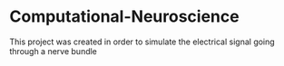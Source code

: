 # Computational-Neuroscience
This project was created in order to simulate the electrical signal going through a nerve bundle

